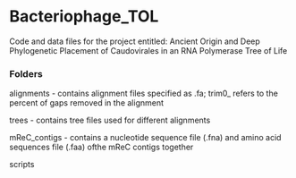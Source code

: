 # Bacteriophage_TOL
Code and data files for the project entitled: Ancient Origin and Deep Phylogenetic Placement of Caudovirales in an RNA Polymerase Tree of Life

### Folders
alignments - contains alignment files specified as .fa; trim0_ refers to the percent of gaps removed in the alignment

trees - contains tree files used for different alignments

mReC_contigs - contains a nucleotide sequence file (.fna) and amino acid sequences file (.faa) ofthe mReC contigs together

scripts
